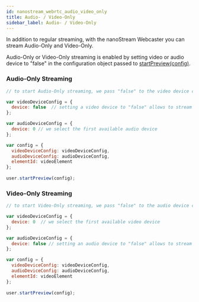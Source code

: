 ```yaml
---
id: nanostream_webrtc_audio_video_only
title: Audio- / Video-Only
sidebar_label: Audio- / Video-Only
---
```


In addition to regular streaming, with the nanoStream Webcaster you can stream Audio-Only and Video-Only.<br>

Audio-Only or Video-Only streaming is enabled by setting video or audio device to "false" in the configuration object passed to [startPreview(config)](../nanostream_webrtc_api/#startpreviewconfig).<br>

### Audio-Only Streaming

```javascript
// to start Audio-Only streaming, we pass "false" to the video device configuration

var videoDeviceConfig = {
  device: false  // setting a video device to "false" allows to stream Audio-Only
};

var audioDeviceConfig = {
  device: 0 // we select the first available audio device
};

var config = {
  videoDeviceConfig: videoDeviceConfig,
  audioDeviceConfig: audioDeviceConfig,
  elementId: videoElement
};
 
user.startPreview(config);
```

### Video-Only Streaming

```javascript
// to start Video-Only streaming, we pass "false" to the audio device configuration

var videoDeviceConfig = {
  device: 0  // we select the first available video device
};

var audioDeviceConfig = {
  device: false // setting an audio device to "false" allows to stream Video-Only
};

var config = {
  videoDeviceConfig: videoDeviceConfig,
  audioDeviceConfig: audioDeviceConfig,
  elementId: videoElement
};
 
user.startPreview(config);
```